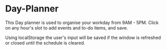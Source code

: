 # Day-Planner

This Day planner is used to organise your workday from 9AM - 5PM.
Click on any hour's slot to add events and to-do items, and save.

Using localStorage the user's input will be saved if the window is
refreshed or closed until the schedule is cleared.
